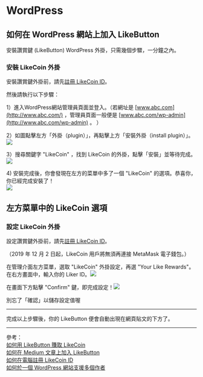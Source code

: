 # WordPress

## 如何在 WordPress 網站上加入 LikeButton

安裝讚賞鍵 \(LikeButton\) WordPress 外掛，只需幾個步驟，一分鐘之內。

### 安裝 LikeCoin 外掛 <a id="-likecoin-"></a>

安裝讚賞鍵外掛前，請先[註冊 LikeCoin ID](https://help.like.co/likecoin-%E5%B8%B8%E8%A6%8B%E5%95%8F%E9%A1%8C/%E6%96%B0%E6%89%8B%E4%B8%8A%E8%B7%AF/%E5%A6%82%E4%BD%95%E5%9C%A8%E9%9B%BB%E8%85%A6%E8%A8%BB%E5%86%8A-likecoin-id)。

然後請執行以下步驟：

1）進入WordPress網站管理員頁面並登入。（若網址是 [www.abc.com](http://www.abc.com/) ，管理員頁面一般便是 [www.abc.com/wp-admin](http://www.abc.com/wp-admin) 。 ）  
  
2）如圖點擊左方「外掛（plugin）」，再點擊上方「安裝外掛（install plugin）」。![](https://downloads.intercomcdn.com/i/o/72823649/de9b920907d2af82226ac75d/image.png)

3）搜尋關鍵字 "LikeCoin" ，找到 LikeCoin 的外掛，點擊「安裝」並等待完成。![](https://downloads.intercomcdn.com/i/o/72829954/b4eb1f0016d9d8625fbae18d/image+%281%29.png)

4\) 安裝完成後，你會發現在左方的菜單中多了一個 "LikeCoin" 的選項。恭喜你，你已經完成安裝了！  
![](https://downloads.intercomcdn.com/i/o/78316704/563d879f9e38b9a1095c47be/menu+choice.png)

左方菜單中的 LikeCoin 選項  
-------------------------

### 設定 LikeCoin 外掛 <a id="-likecoin-"></a>

設定讚賞鍵外掛前，請先[註冊 LikeCoin ID](https://help.like.co/likecoin-%E5%B8%B8%E8%A6%8B%E5%95%8F%E9%A1%8C/%E6%96%B0%E6%89%8B%E4%B8%8A%E8%B7%AF/%E5%A6%82%E4%BD%95%E5%9C%A8%E9%9B%BB%E8%85%A6%E8%A8%BB%E5%86%8A-likecoin-id)。

（2019 年 12 月 2 日起，LikeCoin 用戶將無須再連接 MetaMask 電子錢包。）

在管理介面左方菜單，選取 "LikeCoin" 外掛設定，再選 "Your Like Rewards"。在右方畫面中，輸入你的 Liker ID。![](https://downloads.intercomcdn.com/i/o/169029380/cb32c7bb0355af7cc8fcd90a/image.png)

在畫面下方點擊 "Confirm" 鍵，即完成設定！![](https://downloads.intercomcdn.com/i/o/169030016/a06e41a0df716187532d749b/image.png)

別忘了「確認」以儲存設定值喔

-------------------------

完成以上步驟後，你的 LikeButton 便會自動出現在網頁貼文的下方了。

  
-------------------------

參考：  
[如何用 LikeButton 賺取 LikeCoin](https://help.like.co/likecoin-%E5%B8%B8%E8%A6%8B%E5%95%8F%E9%A1%8C/%E7%94%A2%E5%93%81/%E5%A6%82%E4%BD%95%E7%94%A8-likebutton-%E8%B3%BA%E5%8F%96-likecoin)  
[如何在 Medium 文章上加入 LikeButton](https://help.like.co/likecoin-%E5%B8%B8%E8%A6%8B%E5%95%8F%E9%A1%8C/%E7%94%A2%E5%93%81/%E5%A6%82%E4%BD%95%E5%9C%A8-medium-%E6%96%87%E7%AB%A0%E4%B8%8A%E5%8A%A0%E5%85%A5-likebutton)  
[如何在電腦註冊 LikeCoin ID](https://help.like.co/likecoin-%E5%B8%B8%E8%A6%8B%E5%95%8F%E9%A1%8C/%E6%96%B0%E6%89%8B%E4%B8%8A%E8%B7%AF/%E5%A6%82%E4%BD%95%E5%9C%A8%E9%9B%BB%E8%85%A6%E8%A8%BB%E5%86%8A-likecoin-id)  
[如何於一個 WordPress 網站支援多個作者](https://help.like.co/en/articles/3177264-%E5%A6%82%E4%BD%95%E6%96%BC%E4%B8%80%E5%80%8B-wordpress-%E7%B6%B2%E7%AB%99%E6%94%AF%E6%8F%B4%E5%A4%9A%E5%80%8B%E4%BD%9C%E8%80%85)


